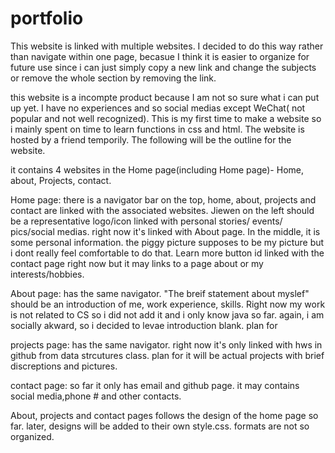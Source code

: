 # portfolio
This website is linked with multiple websites. I decided to do this way rather than navigate within one page, becasue I think it is easier to 
organize for future use since i can just simply copy a new link and change the subjects or remove the whole section by removing the link.

this website is a incompte product because I am not so sure what i can put up yet. I have no experiences and so social medias except 
WeChat( not popular and not well recognized). This is my first time to make a website so i mainly spent on time to learn functions in css and html.
The website is hosted by a friend temporily. The following will be the outline for the website.

it contains 4 websites in the Home page(including Home page)- Home, about, Projects, contact.

Home page: there is a navigator bar on the top, home, about, projects and contact are linked with the associated websites. Jiewen on the left should
be a representative logo/icon linked with personal stories/ events/ pics/social medias. right now it's linked with About page. In the middle, it
is some personal information. the piggy picture supposes to be my picture but i dont really feel comfortable to do that. Learn more button id linked
with the contact page right now but it may links to a page about or my interests/hobbies. 

About page: has the same navigator. "The breif statement about myslef" should be an introduction of me, work experience, skills. Right now my work
is not related to CS so i did not add it and i only know java so far. again, i am socially akward, so i decided to levae introduction blank.
plan for 

projects page: has the same navigator. right now it's only linked with hws in github from data strcutures class. plan for it will be actual projects with brief 
discreptions and pictures. 

contact page: so far it only has email and github page. it may contains social media,phone # and other contacts.

About, projects and contact pages follows the design of the home page so far. later, designs will be added to their own style.css. formats are not so organized.
